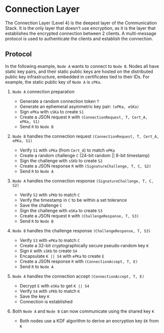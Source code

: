 # Connection Layer

The Connection Layer (Level 4) is the deepest layer of the Communication Stack. It is the only layer that doesn't use
encryption, as it is the layer that establishes the encrypted connection between 2 clients. A multi-message protocol is
used to authenticate the clients and establish the connection.

## Protocol

In the following example, `Node A` wants to connect to `Node B`. Nodes all have static key pairs, and their static
public keys are hosted on the distributed public key infrastructure, embedded in certificates tied to their IDs. For
example, the static public key of `Node A` is `sPKa`.

1. `Node A` connection preparation
   - Generate a random connection token `T`
   - Generate an ephemeral asymmetric key pair: `(ePKa, eSKa)`
   - Sign `ePKa` with `sSKa` to create `S1`
   - Create a JSON request `R` with `(ConnectionRequest, T, Cert_A, ePKa, S1)`
   - Send `R` to `Node B`

2. `Node B` handles the connection request `(ConnectionRequest, T, Cert_A, ePKa, S1)`
   - Verify `S1` with `sPKa` (from `Cert_A`) to match `ePKa`
   - Create a random challenge `C` (24-bit random || 8-bit timestamp)
   - Sign the challenge with `sSKb` to create `S2`
   - Create a JSON response `R` with `(SignatureChallenge, T, C, S2)`
   - Send `R` to `Node A`

3. `Node A` handles the connection response `(SignatureChallenge, T, C, S2)`
   - Verify `S2` with `sPKb` to match `C`
   - Verify the timestamp in `C` to be within a set tolerance
   - Save the challenge `C`
   - Sign the challenge with `eSKa` to create `S3`
   - Create a JSON request `R` with `(ChallengeResponse, T, S3)`
   - Send `R` to `Node B`

4. `Node B` handles the challenge response `(ChallengeResponse, T, S3)`
   - Verify `S3` with `ePKa` to match `C`
   - Create a 32-bit cryptographically secure pseudo-random key `K`
   - Sign `K` with `sSKb` to create `S4`
   - Encapsulate `K || S4` with `ePKa` to create `E`
   - Create a JSON response `R` with `(ConnectionAccept, T, E)`
   - Send `R` to `Node A`

5. `Node A` handles the connection accept `(ConnectionAccept, T, E)`
   - Decrypt `E` with `eSKa` to get `K || S4`
   - Verify `S4` with `sPKb` to match `K`
   - Save the key `K`
   - Connection is established

6. Both `Node A` and `Node B` can now communicate using the shared key `K`
   - Both nodes use a KDF algorithm to derive an encryption key `EK` from `K`

